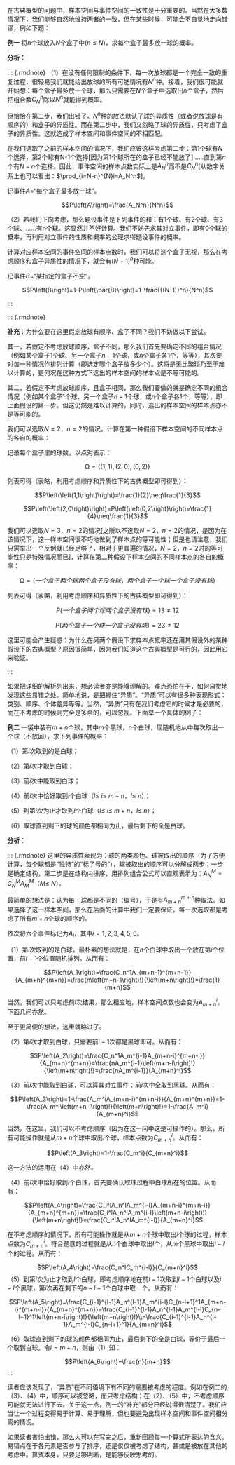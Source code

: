 ﻿在古典概型的问题中，样本空间与事件空间的一致性是十分重要的。当然在大多数情况下，我们能够自然地维持两者的一致，但在某些时候，可能会不自觉地走向错谬，例如下题：

**例一** 将$n$个球放入$N$个盒子中($n\le N$)，求每个盒子最多放一球的概率。

**分析：**

::: {.rmdnote}
（1）在没有任何限制的条件下，每一次放球都是一个完全一致的重复过程，很轻易我们就能给出放球的所有可能情况有$N^n$种。接着，我们很可能就开始想：每个盒子最多放一个球，那么只需要在$N$个盒子中选取出$n$个盒子，然后把组合数$C_N^n$除以$N^n$就能得到概率。

但恰恰在第二步，我们出错了。$N^n$种的放法默认了球的异质性（或者说放球是有顺序的）和盒子的异质性。而在第二步中，我们又忽略了球的异质性，只考虑了盒子的异质性。这就造成了样本空间和事件空间的不相匹配。

在我们选取了之前的样本空间的情况下，我们应该这样考虑第二步：第1个球有$N$个选择，第2个球有N-1个选择[因为第1个球所在的盒子已经不能放了]……直到第$n$个有$N-n$个选择。因此，事件空间的样本点数实际上是$A_N^n$而不是$C_N^n$[从数字关系上也可以看出：$\prod_{i=N-n}^{N}i=A_N^n$]。

记事件$A=$“每个盒子最多放一球”。

$$P\left(A\right)=\frac{A_N^n}{N^n}$$

（2）若我们正向考虑，那么题设事件是下列事件的和：有1个球、有2个球、有3个球、……有n个球。这显然并不好计算。我们不妨先求其对立事件，即有0个球的概率，再利用对立事件的性质和概率的公理求得题设事件的概率。

计算对应样本空间的事件空间的样本点数时，我们可以将这个盒子无视，那么在考虑顺序和盒子异质性的情况下，就会有${(N-1)}^n$种可能。

记事件$B=$“某指定的盒子不空”。

$$P\left(B\right)=1-P\left(\bar{B}\right)=1-\frac{{(N-1)}^n}{N^n}$$

:::

::: {.rmdnote}

**补充**：为什么要在这里假定放球有顺序、盒子不同？我们不妨做以下尝试。

其一，若假定不考虑放球顺序，盒子不同，那么我们首先要确定不同的组合情况（例如某个盒子1个球、另一个盒子$n-1$个球，或$n$个盒子各1个，等等），其次要对每一种情况作排列计算（即选定哪个盒子放多少个）。这将是无比繁琐乃至于难以计算的，更何况在这种方式下选出的样本空间的样本点是不等可能的。

其二，若假定不考虑放球顺序，且盒子相同，那么我们要做的就是确定不同的组合情况（例如某个盒子1个球、另一个盒子$n-1$个球，或$n$个盒子各1个，等等），即上面假设的第一步。但这仍然是难以计算的，同时，选出的样本空间的样本点亦不是等可能的。

我们可以选取$N=2$，$n=2$的情况，计算在第一种假设下样本空间的不同样本点的各自的概率：

记录每个盒子里的球数，以点对表示：

$$\mathrm{\Omega}=\{\left(1,1\right),\left(2,0\right),(0,2)\}$$

列表可得（表略，利用考虑顺序和异质性下的古典概型即可得到）：

$$P\left(\left(1,1\right)\right)=\frac{1}{2}\neq\frac{1}{3}$$

$$P\left(\left(2,0\right)\right)=P\left(\left(0,2\right)\right)=\frac{1}{4}\neq\frac{1}{3}$$

我们可以选取$N=3$，$n=2$的情况[之所以不选取$N=2$，$n=2$的情况，是因为在该情况下，这一样本空间很不巧地做到了样本点的等可能性；但是也请注意，我们只需举出一个反例就已经足够了，相对于更普遍的情况，$N=2$，$n=2$时的等可能性只是特殊情况而已]，计算在第二种假设下样本空间的不同样本点的各自的概率：

$$\mathrm{\Omega}=\{一个盒子两个球两个盒子没有球，两个盒子一个球一个盒子没有球\}$$

列表可得（表略，利用考虑顺序和异质性下的古典概型即可得到）：

$$P(一个盒子两个球两个盒子没有球)=13≠12$$

$$P(两个盒子一个球一个盒子没有球)=23≠12$$

这里可能会产生疑惑：为什么在另两个假设下求样本点概率还在用其假设外的某种假设下的古典概型？原因很简单，因为我们知道这个古典概型是可行的，因此用它来验证。

:::

如果把详细的解析列出来，想必读者亦是能够理解的。难点恐怕在于，如何自觉地发现这些易错之处。简单地说，是把握住“异质”。“异质”可以有很多种表现形式：类别、顺序、个体差异等等。当然，“异质”只有在我们考虑它的时候才是必要的，而在不考虑的时候则完全是多余的，可以忽视。下面举一个具体的例子：

**例二** 一袋中装有$m+n$个球，其中$m$个黑球，$n$个白球，现随机地从中每次取出一个球（不放回），求下列事件的概率：

（1）第$i$次取到的是白球；

（2）第$i$次才取到白球；

（3）前$i$次中能取到白球；

（4）前$i$次中恰好取到$l$个白球（$l\le\ i\le\ m+n$，$l\le\ n$）；

（5）到第$i$次为止才取到$l$个白球（$l\le\ i\le\ m+n$，$l\le\ n$）；

（6）取球直到剩下的球的颜色都相同为止，最后剩下的全是白球。

**分析：**

::: {.rmdnote}
这里的异质性表现为：球的两类颜色、球被取出的顺序（为了方便计算，每个球都是“独特”的“标了号的”），球被取出的顺序可以分解成两步：一步是确定结构，第二步是在结构内排序，用排列组合公式可以直观表示为：$A_N^M=C_N^MA_M^M$（$M\le\ N$）。

最简单的想法是：认为每一球都是不同的（编号），于是有$A_{m+n}^{m+n}$种取法。如果选择了这一样本空间，那么在后面的计算中我们一定要保证，每一次选取都是考虑了所有$m+n$个球的顺序的。

依次将六个事件标记为$A_i$，其中$i=1,2,3,4,5,6$。

（1）第$i$次取到的是白球，最朴素的想法就是，在$n$个白球中取出一个放在第$i$个位置，前$i-1$个位置随机排列。从而有：

$$P\left(A_1\right)=\frac{C_n^1A_{m+n-1}^{m+n-1}}{A_{m+n}^{m+n}}=\frac{n\left(m+n-1\right)!}{\left(m+n\right)!}=\frac{1}{m+n}$$

当然，我们可以只考虑前i次结果，那么相应地，样本空间点数也会变为$A_{m+n}^i$。下面几问亦然。

至于更简便的想法，这里就略过了。

（2）第$i$次才取到白球，只需要前$i-1$次都是黑球即可。从而有：

$$P\left(A_2\right)=\frac{C_n^1A_m^{i-1}A_{m+n-i}^{m+n-i}}{A_{m+n}^{m+n}}=\frac{nA_m^{i-1}\left(m+n-i\right)!}{\left(m+n\right)!}=\frac{nA_m^{i-1}}{A_{m+n}^i}$$

（3）前$i$次中能取到白球，可以算其对立事件：前$i$次中全取到黑球。从而有：

$$P\left(A_3\right)=1-\frac{A_m^iA_{m+n-i}^{m+n-i}}{A_{m+n}^{m+n}}=1-\frac{A_m^i\left(m+n-i\right)!}{\left(m+n\right)!}=1-\frac{A_m^i}{A_{m+n}^i}$$

当然，在这里，我们可以不考虑顺序（因为在这一问中这是可操作的）。那么，所有可能操作就是从$m+n$个球中取出$i$个球，样本点数为$C_{m+n}^i$。从而有：

$$P\left(A_3\right)=1-\frac{C_m^i}{C_{m+n}^i}$$

这一方法的运用在（4）中亦然。

（4）前$i$次中恰好取到$l$个白球，首先要确认取球过程中白球所在的位置。从而有：

$$P\left(A_4\right)=\frac{C_i^lA_n^lA_m^{i-l}A_{m+n-i}^{m+n-i}}{A_{m+n}^{m+n}}=\frac{C_i^lA_n^lA_m^{i-l}\left(m+n-i\right)!}{\left(m+n\right)!}=\frac{C_i^lA_n^lA_m^{i-l}}{A_{m+n}^i}$$

在不考虑顺序的情况下，所有可能操作就是从$m+n$个球中取出$i$个球的过程，样本点数为$C_{m+n}^i$。符合题意的过程就是从$n$个白球中取出$l$个，从$m$个黑球中取出$i-l$个的过程。从而有：

$$P\left(A_4\right)=\frac{C_n^lC_m^{i-l}}{C_{m+n}^i}$$
（5）到第$i$次为止才取到$l$个白球，即考虑顺序地在前$i-1$次取到$l-1$个白球以及$i-l$个黑球，第$i$次再在剩下的$n-l+1$个白球中取一个。从而有：

$$P\left(A_5\right)=\frac{C_{i-1}^{l-1}A_n^{l-1}A_m^{i-l}C_{n-l+1}^1A_{m+n-i}^{m+n-i}}{A_{m+n}^{m+n}}=\frac{C_{i-1}^{l-1}A_n^{l-1}A_m^{i-l}C_{n-l+1}^1\left(m+n-i\right)!}{\left(m+n\right)!}\\=\frac{C_{i-1}^{l-1}A_n^{l-1}A_m^{i-l}C_{n-l+1}^1}{A_{m+n}^i}$$

（6）取球直到剩下的球的颜色都相同为止，最后剩下的全是白球，等价于最后一个取到白球。令$i=m+n$，则由（1）知：

$$P\left(A_6\right)=\frac{n}{m+n}$$
:::

读者应该发现了，“异质”在不同语境下有不同的需要被考虑的程度。例如在例二的（3）、（4）中，顺序可以被忽略，而只考虑结构；在（2）、（5）中，不考虑顺序可能就无法进行下去。关于这一点，例一的“补充”部分已经说得很清楚了。我们应当让一个过程变得易于计算、易于理解，但也要避免出现样本空间和事件空间相分离的情况。

如果读者害怕出错，那么大可以在写完之后，重新回顾每一个算式所表达的含义。易错点在于各元素是否参与了排序，还是仅仅被考虑了结构，甚或是被放在其他的考虑中。算式本身，只要足够明晰，是能够反映思考的。
